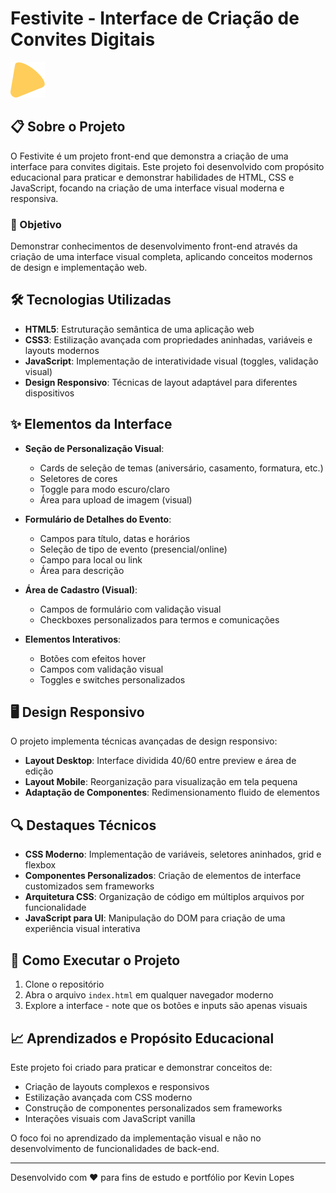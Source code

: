 # Festivite - Interface de Criação de Convites Digitais

![Festivite](assets/icons/emoji.png)

## 📋 Sobre o Projeto

O Festivite é um projeto front-end que demonstra a criação de uma interface para convites digitais. Este projeto foi desenvolvido com propósito educacional para praticar e demonstrar habilidades de HTML, CSS e JavaScript, focando na criação de uma interface visual moderna e responsiva.

### 🎯 Objetivo

Demonstrar conhecimentos de desenvolvimento front-end através da criação de uma interface visual completa, aplicando conceitos modernos de design e implementação web.

## 🛠️ Tecnologias Utilizadas

- **HTML5**: Estruturação semântica de uma aplicação web
- **CSS3**: Estilização avançada com propriedades aninhadas, variáveis e layouts modernos
- **JavaScript**: Implementação de interatividade visual (toggles, validação visual)
- **Design Responsivo**: Técnicas de layout adaptável para diferentes dispositivos

## ✨ Elementos da Interface

- **Seção de Personalização Visual**:

  - Cards de seleção de temas (aniversário, casamento, formatura, etc.)
  - Seletores de cores
  - Toggle para modo escuro/claro
  - Área para upload de imagem (visual)

- **Formulário de Detalhes do Evento**:

  - Campos para título, datas e horários
  - Seleção de tipo de evento (presencial/online)
  - Campo para local ou link
  - Área para descrição

- **Área de Cadastro (Visual)**:

  - Campos de formulário com validação visual
  - Checkboxes personalizados para termos e comunicações

- **Elementos Interativos**:
  - Botões com efeitos hover
  - Campos com validação visual
  - Toggles e switches personalizados

## 🖥️ Design Responsivo

O projeto implementa técnicas avançadas de design responsivo:

- **Layout Desktop**: Interface dividida 40/60 entre preview e área de edição
- **Layout Mobile**: Reorganização para visualização em tela pequena
- **Adaptação de Componentes**: Redimensionamento fluido de elementos

## 🔍 Destaques Técnicos

- **CSS Moderno**: Implementação de variáveis, seletores aninhados, grid e flexbox
- **Componentes Personalizados**: Criação de elementos de interface customizados sem frameworks
- **Arquitetura CSS**: Organização de código em múltiplos arquivos por funcionalidade
- **JavaScript para UI**: Manipulação do DOM para criação de uma experiência visual interativa

## 🚀 Como Executar o Projeto

1. Clone o repositório
2. Abra o arquivo `index.html` em qualquer navegador moderno
3. Explore a interface - note que os botões e inputs são apenas visuais

## 📈 Aprendizados e Propósito Educacional

Este projeto foi criado para praticar e demonstrar conceitos de:

- Criação de layouts complexos e responsivos
- Estilização avançada com CSS moderno
- Construção de componentes personalizados sem frameworks
- Interações visuais com JavaScript vanilla

O foco foi no aprendizado da implementação visual e não no desenvolvimento de funcionalidades de back-end.

---

Desenvolvido com ❤️ para fins de estudo e portfólio por Kevin Lopes
